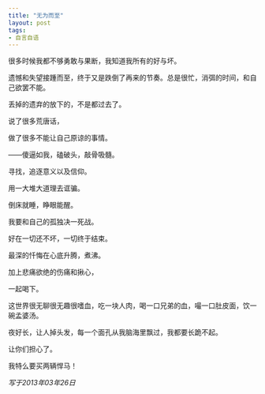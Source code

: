 ```yaml
---
title: "无为而至"
layout: post
tags:
- 自言自语
---
```



很多时候我都不够勇敢与果断，我知道我所有的好与坏。

遗憾和失望接踵而至，终于又是跌倒了再来的节奏。总是很忙，消弭的时间，和自己欲罢不能。

丢掉的遗弃的放下的，不是都过去了。

说了很多荒唐话，

做了很多不能让自己原谅的事情。

――傻逼如我，磕破头，敲骨吸髓。

寻找，追逐意义以及信仰。

用一大堆大道理去诓骗。

倒床就睡，睁眼能醒。

我要和自己的孤独决一死战。

好在一切还不坏，一切终于结束。

最深的忏悔在心底升腾，煮沸。

加上悲痛欲绝的伤痛和揪心，

一起喝下。

这世界很无聊很无趣很嗜血，吃一块人肉，喝一口兄弟的血，嘬一口肚皮面，饮一碗孟婆汤。

夜好长，让人掉头发，每一个面孔从我脑海里飘过，我都要长跪不起。

让你们担心了。
 
我特么要买两辆悍马！

*写于2013年03年26日*